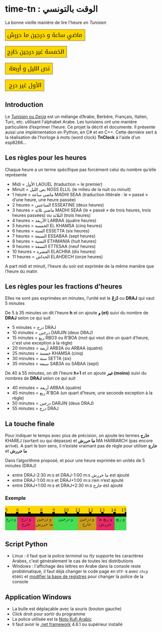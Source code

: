 # time-tn : الوقت بالتونسي

La bonne vieille manière de lire l'heure *en Tunisien*

![0105](./binaries/0105.png "ماضي ساعة و درج ما حررش")

![0450](./binaries/0450.png "الخمسة غير درجين خارج")

![0020](./binaries/0020.png "نص الليل و أربعة")

![1155](./binaries/1155.png "الأول غير درج")

## Introduction
Le [*Tunisien* ou *Derja*](https://fr.wikipedia.org/wiki/Arabe_tunisien) est un mélange d’Arabe, Berbère, Français, Italien, Turc, etc. utilisant l'alphabet Arabe. Les tunisiens ont une manière particulière d’exprimer l’heure. Ce projet la décrit et documente. Il présente aussi une implémentation en Python, en C# et en C++. Cette dernière sert à la réalisation de l'horloge à mots (word clock) **TnClock** à l'aide d'un esp8266...

## Les règles pour les heures
Chaque heure a un terme spécifique pas forcément celui du nombre qu’elle représente
-	Midi = الأول LAOUEL (traduction = le premier)
-	Minuit = نص الليل NOSS ELLIL (le milieu de la nuit ou minuit)
-	1 heure = ماضي ساعة MADHI SEAA (traduction littérale : le « passé » d’une heure, une heure passée)
-	2 heures = الساعتين ESSEATINE (deux heures)
-	3 heures = ماضي تلاثة MADHI SEAA (le « passé » de trois heures, trois heures passées) ou التلاثة (trois heures)
-	4 heures = الأربعة LARBAA (quatre heures)
-	5 heures = الخمسة EL KHAMSA (cinq heures)
-	6 heures = الستة ESSETTA (six heures)
-	7 heures = السبعة ESSABAA (sept heures)
-	8 heures = الثمنية ETHMANIA (huit heures)
-	9 heures = التسعة ETTESAA (neuf heures)
-	10 heures = العشرة ELACHRA (dix heures)
-	11 heures = الحداش ELAHDECH (onze heures)

A part midi et minuit, l’heure du soir est exprimée de la même manière que l’heure du matin

## Les règles pour les fractions d'heures
Elles ne sont pas exprimées en minutes, l’unité est le **دْرَجْ** ou **DRAJ** qui vaut 5 minutes

De 5 à 35 minutes on dit l’heure **h** et on ajoute **و (et)** suivi du nombre de **DRAJ** selon ce qui suit
-	5 minutes = درج DRAJ
-	10 minutes = درجين DARJIN (deux DRAJ)
-	15 minutes = ربع RBO3 ou R'BOA (mot qui veut dire un quart d’heure, c'est une exception à la règle)
-	20 minutes = أربعة ARB3A ou ARBAA (quatre)
-	25 minutes = خمسة KHAMSA (cinq)
-	30 minutes = ستة SETTA (six)
-	35 minutes = سبعة SAB3A ou SABAA (sept)

De 40 à 55 minutes, on dit l’heure **h+1** et on ajoute **غير (moins)** suivi du nombres de **DRAJ** selon ce qui suit
- 40 minutes = أربعة ARBAA (quatre)
- 45 minutes = ربع R'BOA (un quart d’heure, une seconde exception à la règle)
- 50 minutes = درجين DARJIN (deux DRAJ)
- 55 minutes = درج DRAJ

## La touche finale
Pour indiquer le temps avec plus de précision, on ajoute les termes **خارج** KHAREJ (sortant ou qui dépasse) et **ما حررش** MA HARRARCH (pas encore arrivé). A part le bon sens, il n’existe vraimant pas de règle pour utiliser **خارج** et **ما حررش**

Dans l’algorithme proposé, et pour une heure exprimée en unités de 5 minutes (DRAJ)

- entre DRAJ-2:30 m:s et DRAJ-1:00 m:s ما حررش est ajouté
-	entre DRAJ-1:00 m:s et DRAJ+1:00 m:s rien n’est ajouté
-	entre DRAJ+1:00 m:s et DRAJ+2:30 m:s خارج est ajouté

### Exemple
![desc](./binaries/desc.png "exemple ما حررش et خارج entre 5 et 15 minutes")

## Script Python
- Linux : il faut que la police *terminal* ou *tty* supporte les caractères Arabes, c'est généralement le cas de toutes les distributions
- Windows : l'affichage des lettres en Arabe dans la console reste problématique, il faut déjà changer le code page en ``UTF-8`` avec ``chcp 65001`` et [modifier la base de registres](https://www.howtogeek.com/howto/windows-vista/stupid-geek-tricks-enable-more-fonts-for-the-windows-command-prompt/) pour changer la police de la console

## Application Windows
- La bulle est déplaçable avec la souris (bouton gauche)
- Click droit pour sortir du programme
- La police utilisée est la [Noto Kufi Arabic](https://noto-website-2.storage.googleapis.com/pkgs/NotoKufiArabic-hinted.zip)
- Il faut avoir le [.net framework](http://bfy.tw/M9pg) 4.6.1 ou supérieur installé

